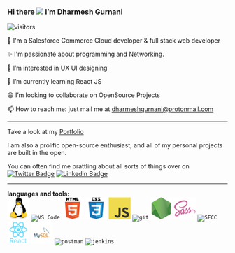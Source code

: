 ### Hi there <img src="https://media.giphy.com/media/hvRJCLFzcasrR4ia7z/giphy.gif" width="25px"> I’m Dharmesh Gurnani

![visitors](https://visitor-badge.laobi.icu/badge?page_id=dharmeshgurnani.dharmeshgurnani)

🔭 I'm a Salesforce Commerce Cloud developer & full stack web developer

✨ I'm passionate about programming and Networking.

🤔 I’m interested in UX UI designing

🌱 I’m currently learning React JS

😄 I’m looking to collaborate on OpenSource Projects

📫 How to reach me: just mail me at dharmeshgurnani@protonmail.com

---

Take a look at my [Portfolio](https://dharmeshgurnani.github.io/portfolio)

I am also a prolific open-source enthusiast, and all of my personal projects are built in the open.

You can often find me prattling about all sorts of things over on   [![Twitter Badge](https://img.shields.io/badge/-@dharmeshgurnani-1ca0f1?style=flat-square&labelColor=1ca0f1&logo=twitter&logoColor=white&link=https://twitter.com/dharmeshgurnani)](https://twitter.com/dharmeshgurnani)  [![Linkedin Badge](https://img.shields.io/badge/-dharmeshgurnani-blue?style=flat-square&logo=Linkedin&logoColor=white&link=https://www.linkedin.com/in/dharmeshgurnani/)](https://www.linkedin.com/in/dharmeshgurnani/)

---

**languages and tools:**  
<code><img height="50" src="https://raw.githubusercontent.com/devicons/devicon/master/icons/linux/linux-original.svg" alt="linux"/></code>
<code><img height="50" src="https://img.icons8.com/fluent/48/000000/visual-studio-code-2019.png" title="VS Code" alt="VS Code"></code>
<code><img height="50" src="https://raw.githubusercontent.com/devicons/devicon/master/icons/html5/html5-original-wordmark.svg" alt="html5"/></code>
<code><img height="50" src="https://raw.githubusercontent.com/devicons/devicon/master/icons/css3/css3-original-wordmark.svg" alt="css3"/></code>
<code><img height="50" src="https://raw.githubusercontent.com/github/explore/80688e429a7d4ef2fca1e82350fe8e3517d3494d/topics/javascript/javascript.png"></code>
<code><img height="50" src="https://www.vectorlogo.zone/logos/git-scm/git-scm-icon.svg" alt="git"/></code>
<code><img height="50" src="https://raw.githubusercontent.com/github/explore/80688e429a7d4ef2fca1e82350fe8e3517d3494d/topics/nodejs/nodejs.png"></code>
<code><img height="50" src="https://raw.githubusercontent.com/devicons/devicon/master/icons/sass/sass-original.svg" alt="sass"/></code>
<code><img height="50" src="https://uploads-ssl.webflow.com/60eecfcc030e0e12979ffefc/613a2ecf8879f77018f953cd_Frame%20206%406x-p-500.png" alt="SFCC"/></code>
<code><img height="50" src="https://raw.githubusercontent.com/devicons/devicon/master/icons/react/react-original-wordmark.svg" alt="react"/></code>
<code><img height="50" src="https://raw.githubusercontent.com/github/explore/80688e429a7d4ef2fca1e82350fe8e3517d3494d/topics/mysql/mysql.png"></code>
<code><img height="50" src="https://www.vectorlogo.zone/logos/getpostman/getpostman-icon.svg" alt="postman"/></code>
<code><img height="50" src="https://www.vectorlogo.zone/logos/jenkins/jenkins-icon.svg" alt="jenkins" width="40" height="40"/></code>
 
<!-- ![](https://raw.githubusercontent.com/dharmeshgurnani/github-stats-transparent/output/generated/overview.svg)
![](https://raw.githubusercontent.com/dharmeshgurnani/github-stats-transparent/output/generated/languages.svg)
 -->
<!-- <p align="left"> <img src="https://github-readme-stats.vercel.app/api?username=dharmeshgurnani&show_icons=true&theme=gotham" alt="dharmeshgurnani" /> -->
	
